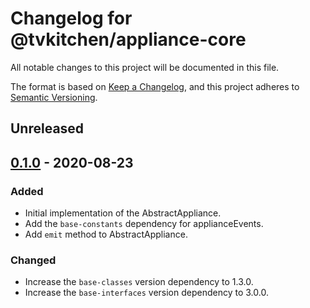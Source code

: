 # Changelog for @tvkitchen/appliance-core

All notable changes to this project will be documented in this file.

The format is based on [Keep a Changelog](https://keepachangelog.com/en/1.0.0/),
and this project adheres to [Semantic Versioning](https://semver.org/spec/v2.0.0.html).

## Unreleased

## [0.1.0] - 2020-08-23
### Added
- Initial implementation of the AbstractAppliance.
- Add the `base-constants` dependency for applianceEvents.
- Add `emit` method to AbstractAppliance.

### Changed
- Increase the `base-classes` version dependency to 1.3.0.
- Increase the `base-interfaces` version dependency to 3.0.0.

[0.1.0]: https://github.com/tvkitchen/appliances/releases/tag/@tvkitchen/appliance-core@0.1.0
